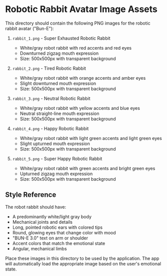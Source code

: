 # Robotic Rabbit Avatar Image Assets

This directory should contain the following PNG images for the robotic rabbit avatar ("Bun-E"):

1. `rabbit_1.png` - Super Exhausted Robotic Rabbit
   - White/gray robot rabbit with red accents and red eyes
   - Downturned zigzag mouth expression
   - Size: 500x500px with transparent background

2. `rabbit_2.png` - Tired Robotic Rabbit
   - White/gray robot rabbit with orange accents and amber eyes
   - Slight downturned mouth expression
   - Size: 500x500px with transparent background

3. `rabbit_3.png` - Neutral Robotic Rabbit
   - White/gray robot rabbit with yellow accents and blue eyes
   - Neutral straight-line mouth expression
   - Size: 500x500px with transparent background

4. `rabbit_4.png` - Happy Robotic Rabbit
   - White/gray robot rabbit with light green accents and light green eyes
   - Slight upturned mouth expression
   - Size: 500x500px with transparent background

5. `rabbit_5.png` - Super Happy Robotic Rabbit
   - White/gray robot rabbit with green accents and bright green eyes
   - Upturned zigzag mouth expression
   - Size: 500x500px with transparent background

## Style Reference
The robot rabbit should have:
- A predominantly white/light gray body
- Mechanical joints and details
- Long, pointed robotic ears with colored tips
- Round, glowing eyes that change color with mood
- "BUN-E 3.0" text on arm or shoulder
- Accent colors that match the emotional state
- Angular, mechanical limbs

Place these images in this directory to be used by the application. The app will automatically load the appropriate image based on the user's emotional state. 